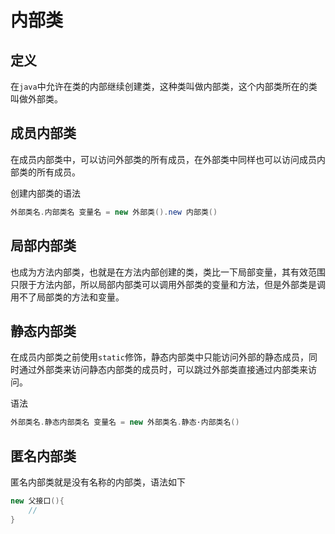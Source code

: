 # 内部类

## 定义

在`java`中允许在类的内部继续创建类，这种类叫做内部类，这个内部类所在的类叫做外部类。

## 成员内部类

在成员内部类中，可以访问外部类的所有成员，在外部类中同样也可以访问成员内部类的所有成员。

创建内部类的语法

```java
外部类名.内部类名 变量名 = new 外部类().new 内部类()
```

## 局部内部类

也成为方法内部类，也就是在方法内部创建的类，类比一下局部变量，其有效范围只限于方法内部，所以局部内部类可以调用外部类的变量和方法，但是外部类是调用不了局部类的方法和变量。

## 静态内部类

在成员内部类之前使用`static`修饰，静态内部类中只能访问外部的静态成员，同时通过外部类来访问静态内部类的成员时，可以跳过外部类直接通过内部类来访问。

语法

```java
外部类名.静态内部类名 变量名 = new 外部类名.静态·内部类名()
```

## 匿名内部类

匿名内部类就是没有名称的内部类，语法如下

```java
new 父接口(){
	//
}
```



